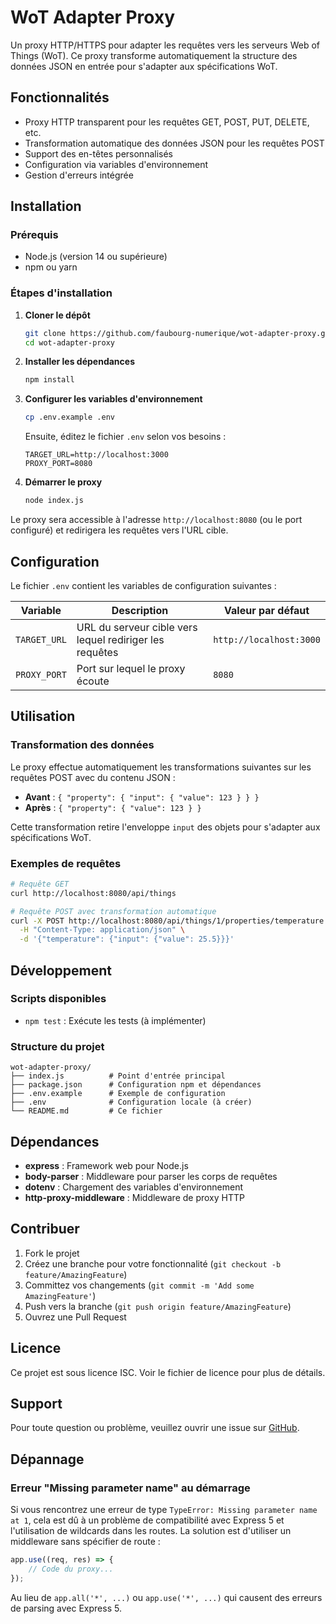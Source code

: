# WoT Adapter Proxy

Un proxy HTTP/HTTPS pour adapter les requêtes vers les serveurs Web of Things (WoT). Ce proxy transforme automatiquement la structure des données JSON en entrée pour s'adapter aux spécifications WoT.

## Fonctionnalités

- Proxy HTTP transparent pour les requêtes GET, POST, PUT, DELETE, etc.
- Transformation automatique des données JSON pour les requêtes POST
- Support des en-têtes personnalisés
- Configuration via variables d'environnement
- Gestion d'erreurs intégrée

## Installation

### Prérequis

- Node.js (version 14 ou supérieure)
- npm ou yarn

### Étapes d'installation

1. **Cloner le dépôt**
   ```bash
   git clone https://github.com/faubourg-numerique/wot-adapter-proxy.git
   cd wot-adapter-proxy
   ```

2. **Installer les dépendances**
   ```bash
   npm install
   ```

3. **Configurer les variables d'environnement**
   ```bash
   cp .env.example .env
   ```
   
   Ensuite, éditez le fichier `.env` selon vos besoins :
   ```env
   TARGET_URL=http://localhost:3000
   PROXY_PORT=8080
   ```

4. **Démarrer le proxy**
   ```bash
   node index.js
   ```

Le proxy sera accessible à l'adresse `http://localhost:8080` (ou le port configuré) et redirigera les requêtes vers l'URL cible.

## Configuration

Le fichier `.env` contient les variables de configuration suivantes :

| Variable | Description | Valeur par défaut |
|----------|-------------|-------------------|
| `TARGET_URL` | URL du serveur cible vers lequel rediriger les requêtes | `http://localhost:3000` |
| `PROXY_PORT` | Port sur lequel le proxy écoute | `8080` |

## Utilisation

### Transformation des données

Le proxy effectue automatiquement les transformations suivantes sur les requêtes POST avec du contenu JSON :

- **Avant** : `{ "property": { "input": { "value": 123 } } }`
- **Après** : `{ "property": { "value": 123 } }`

Cette transformation retire l'enveloppe `input` des objets pour s'adapter aux spécifications WoT.

### Exemples de requêtes

```bash
# Requête GET
curl http://localhost:8080/api/things

# Requête POST avec transformation automatique
curl -X POST http://localhost:8080/api/things/1/properties/temperature \
  -H "Content-Type: application/json" \
  -d '{"temperature": {"input": {"value": 25.5}}}'
```

## Développement

### Scripts disponibles

- `npm test` : Exécute les tests (à implémenter)

### Structure du projet

```
wot-adapter-proxy/
├── index.js          # Point d'entrée principal
├── package.json      # Configuration npm et dépendances
├── .env.example      # Exemple de configuration
├── .env              # Configuration locale (à créer)
└── README.md         # Ce fichier
```

## Dépendances

- **express** : Framework web pour Node.js
- **body-parser** : Middleware pour parser les corps de requêtes
- **dotenv** : Chargement des variables d'environnement
- **http-proxy-middleware** : Middleware de proxy HTTP

## Contribuer

1. Fork le projet
2. Créez une branche pour votre fonctionnalité (`git checkout -b feature/AmazingFeature`)
3. Committez vos changements (`git commit -m 'Add some AmazingFeature'`)
4. Push vers la branche (`git push origin feature/AmazingFeature`)
5. Ouvrez une Pull Request

## Licence

Ce projet est sous licence ISC. Voir le fichier de licence pour plus de détails.

## Support

Pour toute question ou problème, veuillez ouvrir une issue sur [GitHub](https://github.com/faubourg-numerique/wot-adapter-proxy/issues).

## Dépannage

### Erreur "Missing parameter name" au démarrage

Si vous rencontrez une erreur de type `TypeError: Missing parameter name at 1`, cela est dû à un problème de compatibilité avec Express 5 et l'utilisation de wildcards dans les routes. La solution est d'utiliser un middleware sans spécifier de route :

```javascript
app.use((req, res) => {
    // Code du proxy...
});
```

Au lieu de `app.all('*', ...)` ou `app.use('*', ...)` qui causent des erreurs de parsing avec Express 5.
